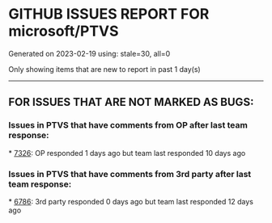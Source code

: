 
# GITHUB ISSUES REPORT FOR microsoft/PTVS


Generated on 2023-02-19 using: stale=30, all=0


Only showing items that are new to report in past 1 day(s)


---

## FOR ISSUES THAT ARE NOT MARKED AS BUGS:


### Issues in PTVS that have comments from OP after last team response:


\* [7326](https://github.com/microsoft/PTVS/issues/7326 "Local packages to no longer be resolved in Visual Studio"): OP responded 1 days ago but team last responded 10 days ago

### Issues in PTVS that have comments from 3rd party after last team response:


\* [6786](https://github.com/microsoft/PTVS/issues/6786 "Autocomplete after open brackets replaces entire line of code"): 3rd party responded 0 days ago but team last responded 12 days ago
